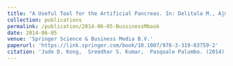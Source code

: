 ```yaml
---
title: "A Useful Tool for the Artificial Pancreas. In: Delitala M., Ajmone Marsan G. (eds) Managing Complexity, Reducing Perplexity."
collection: publications
permalink: /publication/2014-06-05-BussinessMbook
date: 2014-06-05
venue: 'Springer Science & Business Media B.V.'
paperurl: 'https://link.springer.com/book/10.1007/978-3-319-03759-2'
citation: 'Jude D. Kong,  Sreedhar S. Kumar,  Pasquale Palumbo. (2014). "A Useful Tool for the Artificial Pancreas. In: Delitala M., Ajmone Marsan G. (eds) Managing Complexity, Reducing Perplexity." <i>Springer Science & Business Media B.V.</i>. p109-117.'
---
```

